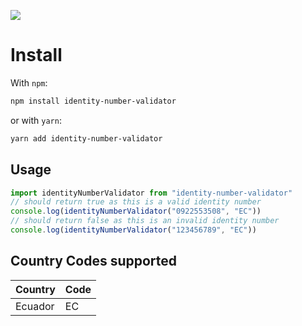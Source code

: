 <a href="https://www.buymeacoffee.com/darmendarizp"><img src="https://img.buymeacoffee.com/button-api/?text=Buy me a coffee&emoji=&slug=darmendarizp&button_colour=FFDD00&font_colour=000000&font_family=Cookie&outline_colour=000000&coffee_colour=ffffff"></a>

# Install

With `npm`:

```bash
npm install identity-number-validator
```

or with `yarn`:

```bash
yarn add identity-number-validator
```

## Usage

```javascript
import identityNumberValidator from "identity-number-validator"
// should return true as this is a valid identity number
console.log(identityNumberValidator("0922553508", "EC"))
// should return false as this is an invalid identity number
console.log(identityNumberValidator("123456789", "EC"))
```

## Country Codes supported

| Country | Code |
| ------- | ---- |
| Ecuador | EC   |

